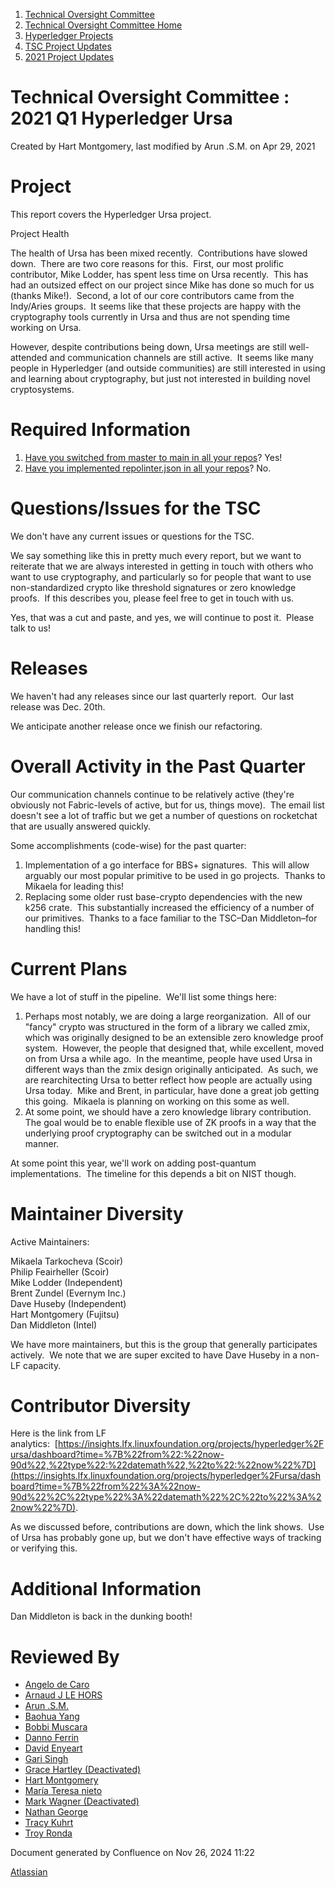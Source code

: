 1. [Technical Oversight Committee](index.html)
2. [Technical Oversight Committee Home](Technical-Oversight-Committee-Home_21430274.html)
3. [Hyperledger Projects](Hyperledger-Projects_21447704.html)
4. [TSC Project Updates](TSC-Project-Updates_21430854.html)
5. [2021 Project Updates](2021-Project-Updates_21452543.html)

# Technical Oversight Committee : 2021 Q1 Hyperledger Ursa

Created by Hart Montgomery, last modified by Arun .S.M. on Apr 29, 2021

# Project

This report covers the Hyperledger Ursa project.

Project Health

The health of Ursa has been mixed recently.  Contributions have slowed down.  There are two core reasons for this.  First, our most prolific contributor, Mike Lodder, has spent less time on Ursa recently.  This has had an outsized effect on our project since Mike has done so much for us (thanks Mike!).  Second, a lot of our core contributors came from the Indy/Aries groups.  It seems like that these projects are happy with the cryptography tools currently in Ursa and thus are not spending time working on Ursa.

However, despite contributions being down, Ursa meetings are still well-attended and communication channels are still active.  It seems like many people in Hyperledger (and outside communities) are still interested in using and learning about cryptography, but just not interested in building novel cryptosystems.

# Required Information

1. [Have you switched from master to main in all your repos](https://lf-hyperledger.atlassian.net/wiki/display/TSC/Projects+have+two+quarters+to+comply+with+common+repo+structure?focusedCommentId=21452776)? Yes!
2. [Have you implemented repolinter.json in all your repos](https://lf-hyperledger.atlassian.net/wiki/display/TSC/Common+Repo+structure)? No.

# Questions/Issues for the TSC

We don't have any current issues or questions for the TSC.

We say something like this in pretty much every report, but we want to reiterate that we are always interested in getting in touch with others who want to use cryptography, and particularly so for people that want to use non-standardized crypto like threshold signatures or zero knowledge proofs.  If this describes you, please feel free to get in touch with us.

Yes, that was a cut and paste, and yes, we will continue to post it.  Please talk to us!

# Releases

We haven't had any releases since our last quarterly report.  Our last release was Dec. 20th.

We anticipate another release once we finish our refactoring.

# Overall Activity in the Past Quarter

Our communication channels continue to be relatively active (they're obviously not Fabric-levels of active, but for us, things move).  The email list doesn't see a lot of traffic but we get a number of questions on rocketchat that are usually answered quickly.

Some accomplishments (code-wise) for the past quarter:

1. Implementation of a go interface for BBS+ signatures.  This will allow arguably our most popular primitive to be used in go projects.  Thanks to Mikaela for leading this!
2. Replacing some older rust base-crypto dependencies with the new k256 crate.  This substantially increased the efficiency of a number of our primitives.  Thanks to a face familiar to the TSC–Dan Middleton–for handling this!

# Current Plans

We have a lot of stuff in the pipeline.  We'll list some things here:

1. Perhaps most notably, we are doing a large reorganization.  All of our "fancy" crypto was structured in the form of a library we called zmix, which was originally designed to be an extensible zero knowledge proof system.  However, the people that designed that, while excellent, moved on from Ursa a while ago.  In the meantime, people have used Ursa in different ways than the zmix design originally anticipated.  As such, we are rearchitecting Ursa to better reflect how people are actually using Ursa today.  Mike and Brent, in particular, have done a great job getting this going.  Mikaela is planning on working on this some as well.
2. At some point, we should have a zero knowledge library contribution.  The goal would be to enable flexible use of ZK proofs in a way that the underlying proof cryptography can be switched out in a modular manner.

At some point this year, we'll work on adding post-quantum implementations.  The timeline for this depends a bit on NIST though.

# Maintainer Diversity

Active Maintainers:

Mikaela Tarkocheva (Scoir)  
Philip Feairheller (Scoir)  
Mike Lodder (Independent)  
Brent Zundel (Evernym Inc.)  
Dave Huseby (Independent)  
Hart Montgomery (Fujitsu)  
Dan Middleton (Intel)

We have more maintainers, but this is the group that generally participates actively.  We note that we are super excited to have Dave Huseby in a non-LF capacity.

# Contributor Diversity

Here is the link from LF analytics:  [https://insights.lfx.linuxfoundation.org/projects/hyperledger%2Fursa/dashboard?time=%7B%22from%22:%22now-90d%22,%22type%22:%22datemath%22,%22to%22:%22now%22%7D](https://insights.lfx.linuxfoundation.org/projects/hyperledger%2Fursa/dashboard?time=%7B%22from%22%3A%22now-90d%22%2C%22type%22%3A%22datemath%22%2C%22to%22%3A%22now%22%7D).

As we discussed before, contributions are down, which the link shows.  Use of Ursa has probably gone up, but we don't have effective ways of tracking or verifying this.

# Additional Information

Dan Middleton is back in the dunking booth!

# Reviewed By

- [Angelo de Caro](https://lf-hyperledger.atlassian.net/wiki/people/70121:d6b0f0e4-825f-4f16-88e1-4d14e95f2f10?ref=confluence)
- [Arnaud J LE HORS](https://lf-hyperledger.atlassian.net/wiki/people/70121:0e75e3b8-500a-4067-9f7e-ed46e91bcb9d?ref=confluence)
- [Arun .S.M.](https://lf-hyperledger.atlassian.net/wiki/people/621a0e5097d313006ba7386a?ref=confluence)
- [Baohua Yang](https://lf-hyperledger.atlassian.net/wiki/people/557058:17d87dbf-05fe-4c1b-84cf-fd69f7fcbb20?ref=confluence)
- [Bobbi Muscara](https://lf-hyperledger.atlassian.net/wiki/people/5c4cb1b7d8bbb7445c0a457e?ref=confluence)
- [Danno Ferrin](https://lf-hyperledger.atlassian.net/wiki/people/5b7f2d80c4e4892a5b789551?ref=confluence)
- [David Enyeart](https://lf-hyperledger.atlassian.net/wiki/people/712020:30d7e775-8a5d-4896-8950-8da2af027639?ref=confluence)
- [Gari Singh](https://lf-hyperledger.atlassian.net/wiki/people/557058:51429e31-90f4-4684-b7cd-9a4fe15ff188?ref=confluence)
- [Grace Hartley (Deactivated)](https://lf-hyperledger.atlassian.net/wiki/people/5c3e0cd1ff324728a1db2448?ref=confluence)
- [Hart Montgomery](https://lf-hyperledger.atlassian.net/wiki/people/712020:86f447c0-86dc-43b3-ac03-6a31923bbb84?ref=confluence)
- [María Teresa nieto](https://lf-hyperledger.atlassian.net/wiki/people/5d36fa46af1d920bc99755b6?ref=confluence)
- [Mark Wagner (Deactivated)](https://lf-hyperledger.atlassian.net/wiki/people/70121:81b88945-c9ef-40fe-9224-207bdb280922?ref=confluence)
- [Nathan George](https://lf-hyperledger.atlassian.net/wiki/people/712020:3e7556ab-cdb8-47f5-8b68-12a3378021fd?ref=confluence)
- [Tracy Kuhrt](https://lf-hyperledger.atlassian.net/wiki/people/712020:eb6ae9c3-aa8e-40ba-9dab-a6969b1ac52e?ref=confluence)
- [Troy Ronda](https://lf-hyperledger.atlassian.net/wiki/people/557058:c854f35a-2b58-4be3-9003-ca2a67495580?ref=confluence)

Document generated by Confluence on Nov 26, 2024 11:22

[Atlassian](http://www.atlassian.com/)
